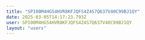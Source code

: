 ```yaml
---
title: "SP100M4HG54HVR8KFJQFS4Z4S7Q637V40C99BJ1QY"
date: 2025-03-05T14:17:23.793Z
user: SP100M4HG54HVR8KFJQFS4Z4S7Q637V40C99BJ1QY
layout: "users"
---
```

    
